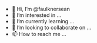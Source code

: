 - 👋 Hi, I’m @faulknersean
- 👀 I’m interested in ...
- 🌱 I’m currently learning ...
- 💞️ I’m looking to collaborate on ...
- 📫 How to reach me ...

<!---
faulknersean/faulknersean is a ✨ special ✨ repository because its `README.md` (this file) appears on your GitHub profile.
You can click the Preview link to take a look at your changes.
--->
